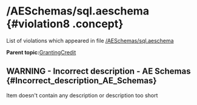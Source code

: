 # /AESchemas/sql.aeschema {#violation8 .concept}

List of violations which appeared in file [/AESchemas/sql.aeschema](../../../projects/GrantingCredit/AESchemas/sql.aeschema.md)

**Parent topic:**[GrantingCredit](../../../../../../modules/demo_Enterprise/dita/qa/projects/GrantingCredit.md)

## WARNING - Incorrect description - AE Schemas {#Incorrect_description_AE_Schemas}

Item doesn't contain any description or description too short

